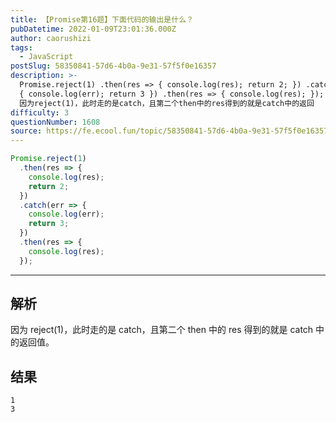 ```yaml
---
title: 【Promise第16题】下面代码的输出是什么？
pubDatetime: 2022-01-09T23:01:36.000Z
author: caorushizi
tags:
  - JavaScript
postSlug: 58350841-57d6-4b0a-9e31-57f5f0e16357
description: >-
  Promise.reject(1) .then(res => { console.log(res); return 2; }) .catch(err =>
  { console.log(err); return 3 }) .then(res => { console.log(res); }); 解析
  因为reject(1)，此时走的是catch，且第二个then中的res得到的就是catch中的返回
difficulty: 3
questionNumber: 1608
source: https://fe.ecool.fun/topic/58350841-57d6-4b0a-9e31-57f5f0e16357
---
```


```js
Promise.reject(1)
  .then(res => {
    console.log(res);
    return 2;
  })
  .catch(err => {
    console.log(err);
    return 3;
  })
  .then(res => {
    console.log(res);
  });
```

---

## 解析

因为 reject(1)，此时走的是 catch，且第二个 then 中的 res 得到的就是 catch 中的返回值。

## 结果

```
1
3
```
